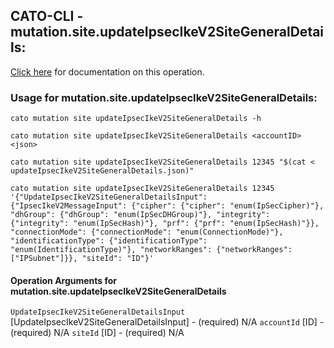 
## CATO-CLI - mutation.site.updateIpsecIkeV2SiteGeneralDetails:
[Click here](https://api.catonetworks.com/documentation/#mutation-updateIpsecIkeV2SiteGeneralDetails) for documentation on this operation.

### Usage for mutation.site.updateIpsecIkeV2SiteGeneralDetails:

`cato mutation site updateIpsecIkeV2SiteGeneralDetails -h`

`cato mutation site updateIpsecIkeV2SiteGeneralDetails <accountID> <json>`

`cato mutation site updateIpsecIkeV2SiteGeneralDetails 12345 "$(cat < updateIpsecIkeV2SiteGeneralDetails.json)"`

`cato mutation site updateIpsecIkeV2SiteGeneralDetails 12345 '{"UpdateIpsecIkeV2SiteGeneralDetailsInput": {"IpsecIkeV2MessageInput": {"cipher": {"cipher": "enum(IpSecCipher)"}, "dhGroup": {"dhGroup": "enum(IpSecDHGroup)"}, "integrity": {"integrity": "enum(IpSecHash)"}, "prf": {"prf": "enum(IpSecHash)"}}, "connectionMode": {"connectionMode": "enum(ConnectionMode)"}, "identificationType": {"identificationType": "enum(IdentificationType)"}, "networkRanges": {"networkRanges": ["IPSubnet"]}}, "siteId": "ID"}'`

#### Operation Arguments for mutation.site.updateIpsecIkeV2SiteGeneralDetails ####
`UpdateIpsecIkeV2SiteGeneralDetailsInput` [UpdateIpsecIkeV2SiteGeneralDetailsInput] - (required) N/A 
`accountId` [ID] - (required) N/A 
`siteId` [ID] - (required) N/A 
